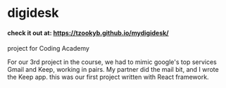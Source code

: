 # digidesk
#### check it out at: https://tzookyb.github.io/mydigidesk/
project for Coding Academy

For our 3rd project in the course, we had to mimic google's top services Gmail and Keep, working in pairs.
My partner did the mail bit, and I wrote the Keep app.
this was our first project written with React framework.
